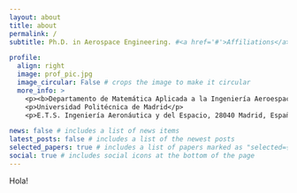 ```yaml
---
layout: about
title: about
permalink: /
subtitle: Ph.D. in Aerospace Engineering. #<a href='#'>Affiliations</a>. Address. Contacts. Moto. Etc.

profile:
  align: right
  image: prof_pic.jpg
  image_circular: False # crops the image to make it circular
  more_info: >
    <p><b>Departamento de Matemática Aplicada a la Ingeniería Aeroespacial</b></p>
    <p>Universidad Politécnica de Madrid</p>
    <p>E.T.S. Ingeniería Aeronáutica y del Espacio, 28040 Madrid, España</p>

news: false # includes a list of news items
latest_posts: false # includes a list of the newest posts
selected_papers: true # includes a list of papers marked as "selected={true}"
social: true # includes social icons at the bottom of the page
---
```

Hola!